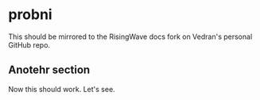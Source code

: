 # probni

This should be mirrored to the RisingWave docs fork on Vedran's personal GitHub repo.

## Anotehr section

Now this should work. Let's see.
